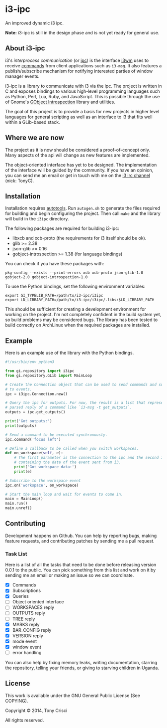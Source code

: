 # i3-ipc

An improved dynamic i3 ipc.

**Note:** i3-ipc is still in the design phase and is not yet ready for general use.

## About i3-ipc

i3's *interprocess communication* (or [ipc](http://i3wm.org/docs/ipc.html)) is the interface [i3wm](http://i3wm.org) uses to receive [commands](http://i3wm.org/docs/userguide.html#_list_of_commands) from client applications such as `i3-msg`. It also features a publish/subscribe mechanism for notifying interested parties of window manager events.

i3-ipc is a library to communicate with i3 via the ipc. The project is written in C and exposes bindings to various high-level programming languages such as Python, Perl, Lua, Ruby, and JavaScript. This is possible through the use of Gnome's [GObject Introspection](https://wiki.gnome.org/action/show/Projects/GObjectIntrospection?action=show&redirect=GObjectIntrospection) library and utilities.

The goal of this project is to provide a basis for new projects in higher level languages for general scripting as well as an interface to i3 that fits well within a GLib-based stack.

## Where we are now

The project as it is now should be considered a proof-of-concept only. Many aspects of the api will change as new features are implemented.

The object-oriented interface has yet to be designed. The implementation of the interface will be guided by the community. If you have an opinion, you can send me an email or get in touch with me on the [i3 irc channel](irc://irc.twice-irc.de/i3) (nick: TonyC).

## Installation

Installation requires [autotools](https://en.wikipedia.org/wiki/GNU_build_system). Run `autogen.sh` to generate the files required for building and begin configuring the project. Then call `make` and the library will build in the `i3ipc` directory.

The following packages are required for building i3-ipc:

* libxcb and xcb-proto (the requirements for i3 itself should be ok).
* glib >= 2.38
* json-glib >= 0.16
* gobject-introspection >= 1.38 (for language bindings)

You can check if you have these packages with:

    pkg-config --exists --print-errors xcb xcb-proto json-glib-1.0 gobject-2.0 gobject-introspection-1.0

To use the Python bindings, set the following environment variables:

    export GI_TYPELIB_PATH=/path/to/i3-ipc/i3ipc
    export LD_LIBRARY_PATH=/path/to/i3-ipc/i3ipc/.libs:$LD_LIBRARY_PATH

This should be sufficient for creating a development environment for working on the project. I'm not completely confident in the build system yet, so build problems may be considered bugs. The library has been tested to build correctly on ArchLinux when the required packages are installed.

## Example

Here is an example use of the library with the Python bindings.

```python
#!/usr/bin/env python3

from gi.repository import i3ipc
from gi.repository.GLib import MainLoop

# Create the Connection object that can be used to send commands and subscribe
# to events.
ipc = i3ipc.Connection.new()

# Query the ipc for outputs. For now, the result is a list that represents the
# parsed reply of a command like `i3-msg -t get_outputs`.
outputs = ipc.get_outputs()

print('Got outputs:')
print(outputs)

# Send a command to be executed synchronously.
ipc.command('focus left')

# Define a callback to be called when you switch workspaces.
def on_workspace(self, e):
    # The first parameter is the connection to the ipc and the second is a dict
    # containing the data of the event sent from i3.
    print('Got workspace data:')
    print(e)

# Subscribe to the workspace event
ipc.on('workspace', on_workspace)

# Start the main loop and wait for events to come in.
main = MainLoop()
main.run()
main.unref()
```

## Contributing

Development happens on Github. You can help by reporting bugs, making feature requests, and contributing patches by sending me a pull request.

### Task List

Here is a list of all the tasks that need to be done before releasing version 0.0.1 to the public. You can pick something from this list and work on it by sending me an email or making an issue so we can coordinate.

- [X] Commands
- [X] Subscriptions
- [X] Queries
- [ ] Object oriented interface
- [ ] WORKSPACES reply
- [ ] OUTPUTS reply
- [ ] TREE reply
- [X] MARKS reply
- [X] BAR_CONFIG reply
- [X] VERSION reply
- [X] mode event
- [X] window event
- [ ] error handling

You can also help by fixing memory leaks, writing documentation, starring the repository, telling your friends, or giving to starving children in Uganda.

## License

This work is available under the GNU General Public License (See COPYING).

Copyright © 2014, Tony Crisci

All rights reserved.
